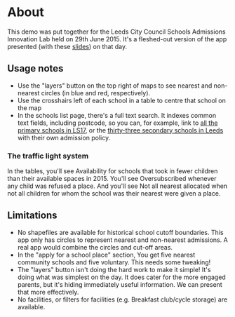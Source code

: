 # About

This demo was put together for the Leeds City Council Schools Admissions Innovation Lab held on 29th June 2015. It's
a fleshed-out version of the app presented (with these 
[slides](https://raw.githubusercontent.com/rgarner/lcc-schools/master/docs/School-Admissions.pdf)) on that day.

## Usage notes

* Use the "layers" button on the top right of maps to see nearest and non-nearest circles (in blue and red, respectively). 
* Use the crosshairs left of each school in a table to centre that school on the map
* In the schools list page, there's a full text search. It indexes common text fields, including postcode, so you can,
  for example, link to [all the primary schools in LS17](/schools?containing_text=LS17&phase=primary), or the 
  [thirty-three secondary schools in Leeds](/schools?phase=secondary&admissions_policy=own_admissions_policy) with their own admission policy.
  
### The traffic light system

In the tables, you'll see <span class="badge badge-contention-low">Availability</span> for schools that took in fewer children 
than their available spaces in 2015. You'll see <span class="badge badge-contention-medium">Oversubscribed</span> whenever any 
child was refused a place. And you'll see <span class="badge badge-contention-high">Not all nearest allocated</span>
when not all children for whom the school was their nearest were given a place.

## Limitations

* No shapefiles are available for historical school cutoff boundaries. This app only has circles to represent
  nearest and non-nearest admissions. A real app would combine the circles and cut-off areas.
* In the "apply for a school place" section, You get five nearest community schools and five voluntary. This needs some tweaking!
* The "layers" button isn't doing the hard work to make it simple! It's doing what was simplest on the day. 
  It does cater for the more engaged parents, but it's hiding immediately useful information. We can present that more effectively.
* No facilities, or filters for facilities (e.g. Breakfast club/cycle storage) are available.
  
